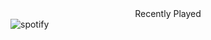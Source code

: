<div align="center"> Recently Played</div>
<img align="center"
    src="https://spotify-github-profile.vercel.app/api/view?uid=infraredyt.com&cover_image=true&theme=novatorem"
    alt="spotify" />

